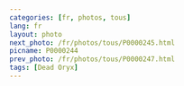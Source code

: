 ```yaml
---
categories: [fr, photos, tous]
lang: fr
layout: photo
next_photo: /fr/photos/tous/P0000245.html
picname: P0000244
prev_photo: /fr/photos/tous/P0000247.html
tags: [Dead Oryx]
---
```

